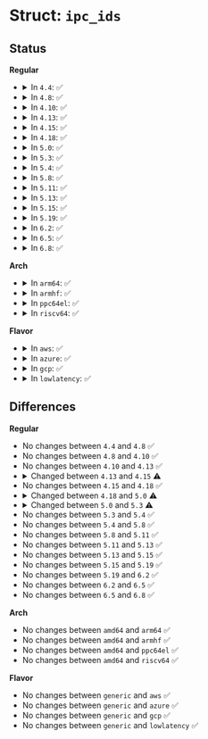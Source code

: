 # Struct: <code>ipc_ids</code>

## Status
<b>Regular</b>
<ul>
<li>
<details>
<summary>In <code>4.4</code>: ✅</summary>

```c
struct ipc_ids {
    int in_use;
    short unsigned int seq;
    struct rw_semaphore rwsem;
    struct idr ipcs_idr;
    int next_id;
};
```
</details>
</li>
<li>
<details>
<summary>In <code>4.8</code>: ✅</summary>

```c
struct ipc_ids {
    int in_use;
    short unsigned int seq;
    struct rw_semaphore rwsem;
    struct idr ipcs_idr;
    int next_id;
};
```
</details>
</li>
<li>
<details>
<summary>In <code>4.10</code>: ✅</summary>

```c
struct ipc_ids {
    int in_use;
    short unsigned int seq;
    struct rw_semaphore rwsem;
    struct idr ipcs_idr;
    int next_id;
};
```
</details>
</li>
<li>
<details>
<summary>In <code>4.13</code>: ✅</summary>

```c
struct ipc_ids {
    int in_use;
    short unsigned int seq;
    struct rw_semaphore rwsem;
    struct idr ipcs_idr;
    int next_id;
};
```
</details>
</li>
<li>
<details>
<summary>In <code>4.15</code>: ✅</summary>

```c
struct ipc_ids {
    int in_use;
    short unsigned int seq;
    bool tables_initialized;
    struct rw_semaphore rwsem;
    struct idr ipcs_idr;
    int max_id;
    int next_id;
    struct rhashtable key_ht;
};
```
</details>
</li>
<li>
<details>
<summary>In <code>4.18</code>: ✅</summary>

```c
struct ipc_ids {
    int in_use;
    short unsigned int seq;
    bool tables_initialized;
    struct rw_semaphore rwsem;
    struct idr ipcs_idr;
    int max_id;
    int next_id;
    struct rhashtable key_ht;
};
```
</details>
</li>
<li>
<details>
<summary>In <code>5.0</code>: ✅</summary>

```c
struct ipc_ids {
    int in_use;
    short unsigned int seq;
    struct rw_semaphore rwsem;
    struct idr ipcs_idr;
    int max_idx;
    int next_id;
    struct rhashtable key_ht;
};
```
</details>
</li>
<li>
<details>
<summary>In <code>5.3</code>: ✅</summary>

```c
struct ipc_ids {
    int in_use;
    short unsigned int seq;
    struct rw_semaphore rwsem;
    struct idr ipcs_idr;
    int max_idx;
    int last_idx;
    int next_id;
    struct rhashtable key_ht;
};
```
</details>
</li>
<li>
<details>
<summary>In <code>5.4</code>: ✅</summary>

```c
struct ipc_ids {
    int in_use;
    short unsigned int seq;
    struct rw_semaphore rwsem;
    struct idr ipcs_idr;
    int max_idx;
    int last_idx;
    int next_id;
    struct rhashtable key_ht;
};
```
</details>
</li>
<li>
<details>
<summary>In <code>5.8</code>: ✅</summary>

```c
struct ipc_ids {
    int in_use;
    short unsigned int seq;
    struct rw_semaphore rwsem;
    struct idr ipcs_idr;
    int max_idx;
    int last_idx;
    int next_id;
    struct rhashtable key_ht;
};
```
</details>
</li>
<li>
<details>
<summary>In <code>5.11</code>: ✅</summary>

```c
struct ipc_ids {
    int in_use;
    short unsigned int seq;
    struct rw_semaphore rwsem;
    struct idr ipcs_idr;
    int max_idx;
    int last_idx;
    int next_id;
    struct rhashtable key_ht;
};
```
</details>
</li>
<li>
<details>
<summary>In <code>5.13</code>: ✅</summary>

```c
struct ipc_ids {
    int in_use;
    short unsigned int seq;
    struct rw_semaphore rwsem;
    struct idr ipcs_idr;
    int max_idx;
    int last_idx;
    int next_id;
    struct rhashtable key_ht;
};
```
</details>
</li>
<li>
<details>
<summary>In <code>5.15</code>: ✅</summary>

```c
struct ipc_ids {
    int in_use;
    short unsigned int seq;
    struct rw_semaphore rwsem;
    struct idr ipcs_idr;
    int max_idx;
    int last_idx;
    int next_id;
    struct rhashtable key_ht;
};
```
</details>
</li>
<li>
<details>
<summary>In <code>5.19</code>: ✅</summary>

```c
struct ipc_ids {
    int in_use;
    short unsigned int seq;
    struct rw_semaphore rwsem;
    struct idr ipcs_idr;
    int max_idx;
    int last_idx;
    int next_id;
    struct rhashtable key_ht;
};
```
</details>
</li>
<li>
<details>
<summary>In <code>6.2</code>: ✅</summary>

```c
struct ipc_ids {
    int in_use;
    short unsigned int seq;
    struct rw_semaphore rwsem;
    struct idr ipcs_idr;
    int max_idx;
    int last_idx;
    int next_id;
    struct rhashtable key_ht;
};
```
</details>
</li>
<li>
<details>
<summary>In <code>6.5</code>: ✅</summary>

```c
struct ipc_ids {
    int in_use;
    short unsigned int seq;
    struct rw_semaphore rwsem;
    struct idr ipcs_idr;
    int max_idx;
    int last_idx;
    int next_id;
    struct rhashtable key_ht;
};
```
</details>
</li>
<li>
<details>
<summary>In <code>6.8</code>: ✅</summary>

```c
struct ipc_ids {
    int in_use;
    short unsigned int seq;
    struct rw_semaphore rwsem;
    struct idr ipcs_idr;
    int max_idx;
    int last_idx;
    int next_id;
    struct rhashtable key_ht;
};
```
</details>
</li>
</ul>
<b>Arch</b>
<ul>
<li>
<details>
<summary>In <code>arm64</code>: ✅</summary>

```c
struct ipc_ids {
    int in_use;
    short unsigned int seq;
    struct rw_semaphore rwsem;
    struct idr ipcs_idr;
    int max_idx;
    int last_idx;
    int next_id;
    struct rhashtable key_ht;
};
```
</details>
</li>
<li>
<details>
<summary>In <code>armhf</code>: ✅</summary>

```c
struct ipc_ids {
    int in_use;
    short unsigned int seq;
    struct rw_semaphore rwsem;
    struct idr ipcs_idr;
    int max_idx;
    int last_idx;
    int next_id;
    struct rhashtable key_ht;
};
```
</details>
</li>
<li>
<details>
<summary>In <code>ppc64el</code>: ✅</summary>

```c
struct ipc_ids {
    int in_use;
    short unsigned int seq;
    struct rw_semaphore rwsem;
    struct idr ipcs_idr;
    int max_idx;
    int last_idx;
    int next_id;
    struct rhashtable key_ht;
};
```
</details>
</li>
<li>
<details>
<summary>In <code>riscv64</code>: ✅</summary>

```c
struct ipc_ids {
    int in_use;
    short unsigned int seq;
    struct rw_semaphore rwsem;
    struct idr ipcs_idr;
    int max_idx;
    int last_idx;
    int next_id;
    struct rhashtable key_ht;
};
```
</details>
</li>
</ul>
<b>Flavor</b>
<ul>
<li>
<details>
<summary>In <code>aws</code>: ✅</summary>

```c
struct ipc_ids {
    int in_use;
    short unsigned int seq;
    struct rw_semaphore rwsem;
    struct idr ipcs_idr;
    int max_idx;
    int last_idx;
    int next_id;
    struct rhashtable key_ht;
};
```
</details>
</li>
<li>
<details>
<summary>In <code>azure</code>: ✅</summary>

```c
struct ipc_ids {
    int in_use;
    short unsigned int seq;
    struct rw_semaphore rwsem;
    struct idr ipcs_idr;
    int max_idx;
    int last_idx;
    int next_id;
    struct rhashtable key_ht;
};
```
</details>
</li>
<li>
<details>
<summary>In <code>gcp</code>: ✅</summary>

```c
struct ipc_ids {
    int in_use;
    short unsigned int seq;
    struct rw_semaphore rwsem;
    struct idr ipcs_idr;
    int max_idx;
    int last_idx;
    int next_id;
    struct rhashtable key_ht;
};
```
</details>
</li>
<li>
<details>
<summary>In <code>lowlatency</code>: ✅</summary>

```c
struct ipc_ids {
    int in_use;
    short unsigned int seq;
    struct rw_semaphore rwsem;
    struct idr ipcs_idr;
    int max_idx;
    int last_idx;
    int next_id;
    struct rhashtable key_ht;
};
```
</details>
</li>
</ul>

## Differences
<b>Regular</b>
<ul>
<li>
No changes between <code>4.4</code> and <code>4.8</code> ✅
</li>
<li>
No changes between <code>4.8</code> and <code>4.10</code> ✅
</li>
<li>
No changes between <code>4.10</code> and <code>4.13</code> ✅
</li>
<li>
<details>
<summary>Changed between <code>4.13</code> and <code>4.15</code> ⚠️</summary>
<ul>
<li>
<b>Field added. </b>
<code>bool tables_initialized</code>
</li>
<li>
<b>Field added. </b>
<code>int max_id</code>
</li>
<li>
<b>Field added. </b>
<code>struct rhashtable key_ht</code>
</li>
</ul>
</details>
</li>
<li>
No changes between <code>4.15</code> and <code>4.18</code> ✅
</li>
<li>
<details>
<summary>Changed between <code>4.18</code> and <code>5.0</code> ⚠️</summary>
<ul>
<li>
<b>Field added. </b>
<code>int max_idx</code>
</li>
<li>
<b>Field removed. </b>
<code>bool tables_initialized</code>
</li>
<li>
<b>Field removed. </b>
<code>int max_id</code>
</li>
</ul>
</details>
</li>
<li>
<details>
<summary>Changed between <code>5.0</code> and <code>5.3</code> ⚠️</summary>
<ul>
<li>
<b>Field added. </b>
<code>int last_idx</code>
</li>
</ul>
</details>
</li>
<li>
No changes between <code>5.3</code> and <code>5.4</code> ✅
</li>
<li>
No changes between <code>5.4</code> and <code>5.8</code> ✅
</li>
<li>
No changes between <code>5.8</code> and <code>5.11</code> ✅
</li>
<li>
No changes between <code>5.11</code> and <code>5.13</code> ✅
</li>
<li>
No changes between <code>5.13</code> and <code>5.15</code> ✅
</li>
<li>
No changes between <code>5.15</code> and <code>5.19</code> ✅
</li>
<li>
No changes between <code>5.19</code> and <code>6.2</code> ✅
</li>
<li>
No changes between <code>6.2</code> and <code>6.5</code> ✅
</li>
<li>
No changes between <code>6.5</code> and <code>6.8</code> ✅
</li>
</ul>
<b>Arch</b>
<ul>
<li>
No changes between <code>amd64</code> and <code>arm64</code> ✅
</li>
<li>
No changes between <code>amd64</code> and <code>armhf</code> ✅
</li>
<li>
No changes between <code>amd64</code> and <code>ppc64el</code> ✅
</li>
<li>
No changes between <code>amd64</code> and <code>riscv64</code> ✅
</li>
</ul>
<b>Flavor</b>
<ul>
<li>
No changes between <code>generic</code> and <code>aws</code> ✅
</li>
<li>
No changes between <code>generic</code> and <code>azure</code> ✅
</li>
<li>
No changes between <code>generic</code> and <code>gcp</code> ✅
</li>
<li>
No changes between <code>generic</code> and <code>lowlatency</code> ✅
</li>
</ul>
